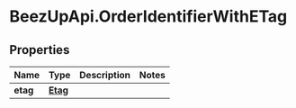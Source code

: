 # BeezUpApi.OrderIdentifierWithETag

## Properties
Name | Type | Description | Notes
------------ | ------------- | ------------- | -------------
**etag** | [**Etag**](Etag.md) |  | 


